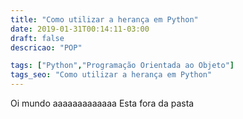 ```yaml
---
title: "Como utilizar a herança em Python"
date: 2019-01-31T00:14:11-03:00
draft: false
descricao: "POP"

tags: ["Python","Programação Orientada ao Objeto"]
tags_seo: "Como utilizar a herança em Python"
---
```


Oi mundo
aaaaaaaaaaaaa
Esta fora da pasta